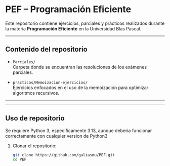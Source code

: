 # PEF – Programación Eficiente

Este repositorio contiene ejercicios, parciales y prácticos realizados durante la materia **Programación Eficiente** en la Universidad Blas Pascal.

---

## Contenido del repositorio

- `Parciales/`  
  Carpeta donde se encuentran las resoluciones de los exámenes parciales.

- `practicos/Memoizacion-ejercicios/`  
  Ejercicios enfocados en el uso de la memoización para optimizar algoritmos recursivos.


---


---

## Uso de repositorio
Se requiere Python 3, especificamente 3.13, aunque deberia funcionar correctamente con cualquier version de Python3
1. Clonar el repositorio:
   ```bash
   git clone https://github.com/galiasmu/PEF.git
   cd PEF
